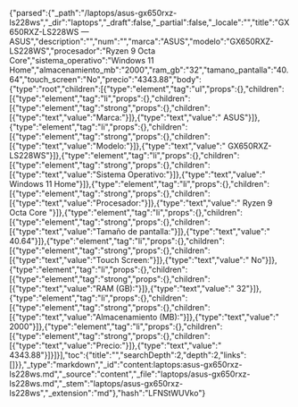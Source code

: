 {"parsed":{"_path":"/laptops/asus-gx650rxz-ls228ws","_dir":"laptops","_draft":false,"_partial":false,"_locale":"","title":"GX650RXZ-LS228WS — ASUS","description":"","num":"","marca":"ASUS","modelo":"GX650RXZ-LS228WS","procesador":"Ryzen 9 Octa Core","sistema_operativo":"Windows 11 Home","almacenamiento_mb":"2000","ram_gb":"32","tamano_pantalla":"40.64","touch_screen":"No","precio":"4343.88","body":{"type":"root","children":[{"type":"element","tag":"ul","props":{},"children":[{"type":"element","tag":"li","props":{},"children":[{"type":"element","tag":"strong","props":{},"children":[{"type":"text","value":"Marca:"}]},{"type":"text","value":" ASUS"}]},{"type":"element","tag":"li","props":{},"children":[{"type":"element","tag":"strong","props":{},"children":[{"type":"text","value":"Modelo:"}]},{"type":"text","value":" GX650RXZ-LS228WS"}]},{"type":"element","tag":"li","props":{},"children":[{"type":"element","tag":"strong","props":{},"children":[{"type":"text","value":"Sistema Operativo:"}]},{"type":"text","value":" Windows 11 Home"}]},{"type":"element","tag":"li","props":{},"children":[{"type":"element","tag":"strong","props":{},"children":[{"type":"text","value":"Procesador:"}]},{"type":"text","value":" Ryzen 9 Octa Core "}]},{"type":"element","tag":"li","props":{},"children":[{"type":"element","tag":"strong","props":{},"children":[{"type":"text","value":"Tamaño de pantalla:"}]},{"type":"text","value":" 40.64"}]},{"type":"element","tag":"li","props":{},"children":[{"type":"element","tag":"strong","props":{},"children":[{"type":"text","value":"Touch Screen:"}]},{"type":"text","value":" No"}]},{"type":"element","tag":"li","props":{},"children":[{"type":"element","tag":"strong","props":{},"children":[{"type":"text","value":"RAM (GB):"}]},{"type":"text","value":" 32"}]},{"type":"element","tag":"li","props":{},"children":[{"type":"element","tag":"strong","props":{},"children":[{"type":"text","value":"Almacenamiento (MB):"}]},{"type":"text","value":" 2000"}]},{"type":"element","tag":"li","props":{},"children":[{"type":"element","tag":"strong","props":{},"children":[{"type":"text","value":"Precio:"}]},{"type":"text","value":" 4343.88"}]}]}],"toc":{"title":"","searchDepth":2,"depth":2,"links":[]}},"_type":"markdown","_id":"content:laptops:asus-gx650rxz-ls228ws.md","_source":"content","_file":"laptops/asus-gx650rxz-ls228ws.md","_stem":"laptops/asus-gx650rxz-ls228ws","_extension":"md"},"hash":"LFNStWUVko"}